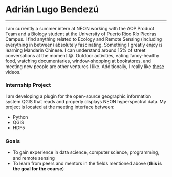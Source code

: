 # Adrián Lugo Bendezú
***
I am currently a summer intern at NEON working with the AOP Product Team and a Biology student at the University of Puerto Rico Río Piedras Campus. I find anything related to Ecology and Remote Sensing (including everything in between) absolutely fascinating. Something I greatly enjoy is learning Mandarin Chinese. I can understand around 15% of street conversations at the moment :joy:. Outdoor activities, eating fancy-healthy food, watching documentaries, window-shopping at bookstores, and meeting new people are other ventures I like. Additionally, I really like
[these](https://www.youtube.com/watch?v=oY59wZdCDo0&list=PLF17F07CFC3208E29&index=1) videos.
### Internship Project
I am developing a plugin for the open-source geographic information system QGIS that reads and properly displays NEON hyperspectral data. My project is located at the meeting interface between:
- Python
- QGIS
- HDF5

### Goals
- To gain experience in data science, computer science, programming, and remote sensing
- To learn from peers and mentors in the fields mentioned above (**this is the goal for the course**)
